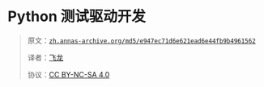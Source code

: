 # Python 测试驱动开发

> 原文：[`zh.annas-archive.org/md5/e947ec71d6e621ead6e44fb9b4961562`](https://zh.annas-archive.org/md5/e947ec71d6e621ead6e44fb9b4961562)
> 
> 译者：[飞龙](https://github.com/wizardforcel)
> 
> 协议：[CC BY-NC-SA 4.0](http://creativecommons.org/licenses/by-nc-sa/4.0/)
